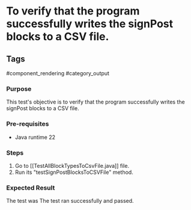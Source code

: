 # To verify that the program successfully writes the signPost blocks to a CSV file.

## Tags
#component_rendering #category_output

### Purpose
This test's objective is to verify that the program successfully writes the signPost blocks to a CSV file.

### Pre-requisites
- Java runtime 22


### Steps
1.  Go to [[TestAllBlockTypesToCsvFile.java]] file.
2. Run its "testSignPostBlocksToCSVFile" method.

### Expected Result
The test was The test ran successfully and passed.